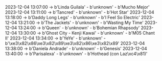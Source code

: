 2023-12-04 13:07:00 -> b'Linda Guilala' - b'unknown' - b'Mucho Mejor'
2023-12-04 13:11:00 -> b'Tancred' - b'unknown' - b'Hot Star'
2023-12-04 13:18:00 -> b'Daddy Long Legs' - b'unknown' - b'I Feel So Electric'
2023-12-04 13:21:00 -> b'The Jackets' - b'unknown' - b'Wasting My Time'
2023-12-04 13:24:00 -> b'Queen' - b'unknown' - b'Bohemian Rhapsody'
2023-12-04 13:30:00 -> b'Ghost City - Kenji Kawai' - b'unknown' - b'M05 Chant II'
2023-12-04 13:34:00 -> b'YeYe' - b'unknown' - b'\xe3\x82\x86\xe3\x82\x89\xe3\x82\x86\xe3\x82\x89'
2023-12-04 13:38:00 -> b'Daniela Andrade' - b'unknown' - b'Genesis'
2023-12-04 13:40:00 -> b'Parisalexa' - b'unknown' - b'Hothead (con Laz\xc4\x81)'
